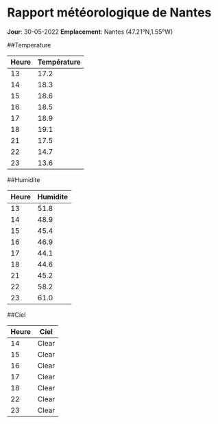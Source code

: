 # Rapport météorologique de Nantes 

**Jour**: 30-05-2022 
**Emplacement**: Nantes (47.21°N,1.55°W)

##Temperature

| Heure | Température |
|----------|------------|
|  13      |  17.2      |
|  14      |  18.3      |
|  15      |  18.6      |
|  16      |  18.5      |
|  17      |  18.9      |
|  18      |  19.1      |
|  21      |  17.5      |
|  22      |  14.7      |
|  23      |  13.6      |

##Humidite

| Heure | Humidite |
|----------|------------|
|  13      |  51.8      |
|  14      |  48.9      |
|  15      |  45.4      |
|  16      |  46.9      |
|  17      |  44.1      |
|  18      |  44.6      |
|  21      |  45.2      |
|  22      |  58.2      |
|  23      |  61.0      |

##Ciel

| Heure | Ciel |
|----------|------------|
|  14      | Clear      |
|  15      | Clear      |
|  16      | Clear      |
|  17      | Clear      |
|  18      | Clear      |
|  22      | Clear      |
|  23      | Clear      |
